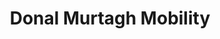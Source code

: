 ---
title: "Donal Murtagh Mobility"
url: /moate-co-westmeath/donal-murtagh-mobility/
shop: Autohaus
---